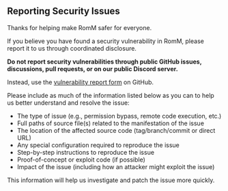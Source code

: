 ## Reporting Security Issues

Thanks for helping make RomM safer for everyone.

If you believe you have found a security vulnerability in RomM, please report it to us through coordinated disclosure.

**Do not report security vulnerabilities through public GitHub issues, discussions, pull requests, or on our public Discord server.**

Instead, use the [vulnerability report form](https://github.com/rommapp/romm/security/advisories/new) on GitHub.

Please include as much of the information listed below as you can to help us better understand and resolve the issue:

- The type of issue (e.g., permission bypass, remote code execution, etc.)
- Full paths of source file(s) related to the manifestation of the issue
- The location of the affected source code (tag/branch/commit or direct URL)
- Any special configuration required to reproduce the issue
- Step-by-step instructions to reproduce the issue
- Proof-of-concept or exploit code (if possible)
- Impact of the issue (including how an attacker might exploit the issue)

This information will help us investigate and patch the issue more quickly.
